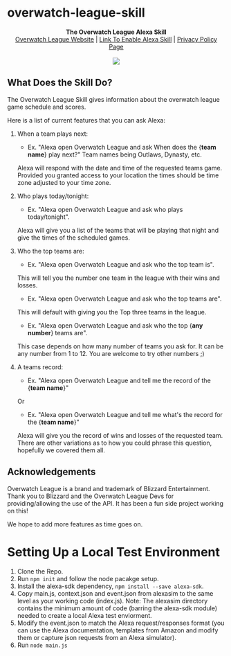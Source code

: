 # overwatch-league-skill
<p align="center">
  <b>The Overwatch League Alexa Skill</b><br>
  <a href="https://www.overwatchleague.com">Overwatch League Website</a> |
  <a href="https://www.amazon.com/Parker-Burnett-Overwatch-League/dp/B079T6GPXD/ref=sr_1_2?s=digital-skills&ie=UTF8&qid=1519791836&sr=1-2&keywords=Overwatch+League">Link To Enable Alexa Skill</a> | 
  <a href="http://alexa.parkerburnett.com">Privacy Policy Page</a>
  <br><br>
  <img src="https://bnetcmsus-a.akamaihd.net/cms/blog_thumbnail/xf/XFBEYMDR8ITH1512405756014.jpg">
</p>

## What Does the Skill Do?
The Overwatch League Skill gives information about the overwatch league game schedule and scores. 

Here is a list of current features that you can ask Alexa:

1. When a team plays next:
   - Ex. "Alexa open Overwatch League and ask When does the {**team name**} play next?" Team names being Outlaws, Dynasty, etc.
   
   Alexa will respond with the date and time of the requested teams game. Provided you granted access to your location the times should be time zone adjusted to your time zone.
   
2. Who plays today/tonight:
   - Ex. "Alexa open Overwatch League and ask who plays today/tonight". 
  
    Alexa will give you a list of the teams that will be playing that night and give the times of the scheduled games.
    
3. Who the top teams are:
   - Ex. "Alexa open Overwatch League and ask who the top team is". 
   
   This will tell you the number one team in the league with their wins and losses.
   - Ex. "Alexa open Overwatch League and ask who the top teams are". 
   
   This will default with giving you the Top three teams in the league.
   - Ex. "Alexa open Overwatch League and ask who the top {**any number**} teams are". 
   
   This case depends on how many number of teams you ask for. It can be any number from 1 to 12. You are welcome to try other numbers ;)
   
4. A teams record:
   - Ex. "Alexa open Overwatch League and tell me the record of the {**team name**}"
   
   Or
   - Ex. "Alexa open Overwatch League and tell me what's the record for the {**team name**}"
   
   Alexa will give you the record of wins and losses of the requested team. There are other variations as to how you could phrase this question, hopefully we covered them all. 


## Acknowledgements
Overwatch League is a brand and trademark of Blizzard Entertainment. Thank you to Blizzard and the Overwatch League Devs for providing/allowing the use of the API. It has been a fun side project working on this! 

We hope to add more features as time goes on.

# Setting Up a Local Test Environment
1. Clone the Repo.
2. Run ```npm init``` and follow the node pacakge setup.
3. Install the alexa-sdk dependency, ```npm install --save alexa-sdk```.
4. Copy main.js, context.json and event.json from alexasim to the same level as your working code (index.js).
   Note: The alexasim directory contains the minimum amount of code (barring the alexa-sdk module) needed to
   create a local Alexa test enviorment.
5. Modify the event.json to match the Alexa request/responses format (you can use the Alexa
   documentation, templates from Amazon and modify them or capture json requests from an Alexa
   simulator).
6. Run ```node main.js```
